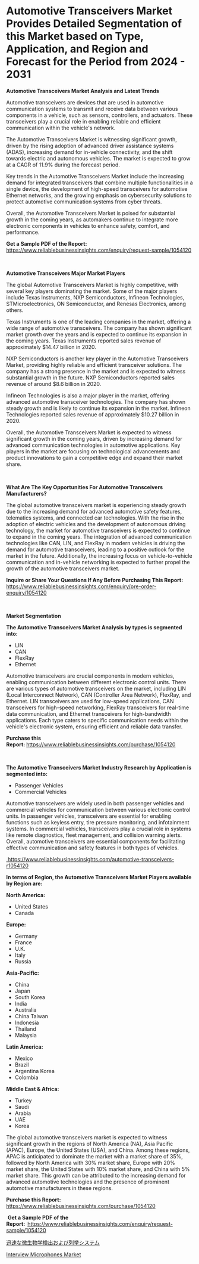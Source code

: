<p><h1>Automotive Transceivers Market Provides Detailed Segmentation of this Market based on Type, Application, and Region and Forecast for the Period from 2024 - 2031</h1></p><p><strong>Automotive Transceivers Market Analysis and Latest Trends</strong></p>
<p><p>Automotive transceivers are devices that are used in automotive communication systems to transmit and receive data between various components in a vehicle, such as sensors, controllers, and actuators. These transceivers play a crucial role in enabling reliable and efficient communication within the vehicle's network.</p><p>The Automotive Transceivers Market is witnessing significant growth, driven by the rising adoption of advanced driver assistance systems (ADAS), increasing demand for in-vehicle connectivity, and the shift towards electric and autonomous vehicles. The market is expected to grow at a CAGR of 11.9% during the forecast period.</p><p>Key trends in the Automotive Transceivers Market include the increasing demand for integrated transceivers that combine multiple functionalities in a single device, the development of high-speed transceivers for automotive Ethernet networks, and the growing emphasis on cybersecurity solutions to protect automotive communication systems from cyber threats.</p><p>Overall, the Automotive Transceivers Market is poised for substantial growth in the coming years, as automakers continue to integrate more electronic components in vehicles to enhance safety, comfort, and performance.</p></p>
<p><strong>Get a Sample PDF of the Report:&nbsp;</strong> <a href="https://www.reliablebusinessinsights.com/enquiry/request-sample/1054120">https://www.reliablebusinessinsights.com/enquiry/request-sample/1054120</a></p>
<p>&nbsp;</p>
<p><strong>Automotive Transceivers Major Market Players</strong></p>
<p><p>The global Automotive Transceivers Market is highly competitive, with several key players dominating the market. Some of the major players include Texas Instruments, NXP Semiconductors, Infineon Technologies, STMicroelectronics, ON Semiconductor, and Renesas Electronics, among others.</p><p>Texas Instruments is one of the leading companies in the market, offering a wide range of automotive transceivers. The company has shown significant market growth over the years and is expected to continue its expansion in the coming years. Texas Instruments reported sales revenue of approximately $14.47 billion in 2020.</p><p>NXP Semiconductors is another key player in the Automotive Transceivers Market, providing highly reliable and efficient transceiver solutions. The company has a strong presence in the market and is expected to witness substantial growth in the future. NXP Semiconductors reported sales revenue of around $8.6 billion in 2020.</p><p>Infineon Technologies is also a major player in the market, offering advanced automotive transceiver technologies. The company has shown steady growth and is likely to continue its expansion in the market. Infineon Technologies reported sales revenue of approximately $10.27 billion in 2020.</p><p>Overall, the Automotive Transceivers Market is expected to witness significant growth in the coming years, driven by increasing demand for advanced communication technologies in automotive applications. Key players in the market are focusing on technological advancements and product innovations to gain a competitive edge and expand their market share.</p></p>
<p>&nbsp;</p>
<p><strong>What Are The Key Opportunities For Automotive Transceivers Manufacturers?</strong></p>
<p><p>The global automotive transceivers market is experiencing steady growth due to the increasing demand for advanced automotive safety features, telematics systems, and connected car technologies. With the rise in the adoption of electric vehicles and the development of autonomous driving technology, the market for automotive transceivers is expected to continue to expand in the coming years. The integration of advanced communication technologies like CAN, LIN, and FlexRay in modern vehicles is driving the demand for automotive transceivers, leading to a positive outlook for the market in the future. Additionally, the increasing focus on vehicle-to-vehicle communication and in-vehicle networking is expected to further propel the growth of the automotive transceivers market.</p></p>
<p><strong>Inquire or Share Your Questions If Any Before Purchasing This Report:</strong> <a href="https://www.reliablebusinessinsights.com/enquiry/pre-order-enquiry/1054120">https://www.reliablebusinessinsights.com/enquiry/pre-order-enquiry/1054120</a></p>
<p>&nbsp;</p>
<p><strong>Market Segmentation</strong></p>
<p><strong>The Automotive Transceivers Market Analysis by types is segmented into:</strong></p>
<p><ul><li>LIN</li><li>CAN</li><li>FlexRay</li><li>Ethernet</li></ul></p>
<p><p>Automotive transceivers are crucial components in modern vehicles, enabling communication between different electronic control units. There are various types of automotive transceivers on the market, including LIN (Local Interconnect Network), CAN (Controller Area Network), FlexRay, and Ethernet. LIN transceivers are used for low-speed applications, CAN transceivers for high-speed networking, FlexRay transceivers for real-time data communication, and Ethernet transceivers for high-bandwidth applications. Each type caters to specific communication needs within the vehicle's electronic system, ensuring efficient and reliable data transfer.</p></p>
<p><strong>Purchase this Report:&nbsp;</strong><a href="https://www.reliablebusinessinsights.com/purchase/1054120">https://www.reliablebusinessinsights.com/purchase/1054120</a></p>
<p>&nbsp;</p>
<p><strong>The Automotive Transceivers Market Industry Research by Application is segmented into:</strong></p>
<p><ul><li>Passenger Vehicles</li><li>Commercial Vehicles</li></ul></p>
<p><p>Automotive transceivers are widely used in both passenger vehicles and commercial vehicles for communication between various electronic control units. In passenger vehicles, transceivers are essential for enabling functions such as keyless entry, tire pressure monitoring, and infotainment systems. In commercial vehicles, transceivers play a crucial role in systems like remote diagnostics, fleet management, and collision warning alerts. Overall, automotive transceivers are essential components for facilitating effective communication and safety features in both types of vehicles.</p></p>
<p><a href="https://www.reliablebusinessinsights.com/automotive-transceivers-r1054120">&nbsp;https://www.reliablebusinessinsights.com/automotive-transceivers-r1054120</a></p>
<p><strong>In terms of Region, the Automotive Transceivers Market Players available by Region are:</strong></p>
<p>
    <p> <strong> North America: </strong>
        <ul>
            <li>United States</li>
            <li>Canada</li>
        </ul>
        </p> 
    <p> <strong> Europe: </strong>
        <ul>
            <li>Germany</li>
            <li>France</li>
            <li>U.K.</li>
            <li>Italy</li>
            <li>Russia</li>
        </ul>
        </p> 
    <p> <strong> Asia-Pacific: </strong>
        <ul>
            <li>China</li>
            <li>Japan</li>
            <li>South Korea</li>
            <li>India</li>
            <li>Australia</li>
            <li>China Taiwan</li>
            <li>Indonesia</li>
            <li>Thailand</li>
            <li>Malaysia</li>
        </ul>
        </p> 
    <p> <strong> Latin America: </strong>
        <ul>
            <li>Mexico</li>
            <li>Brazil</li>
            <li>Argentina Korea</li>
            <li>Colombia</li>
        </ul>
        </p> 
    <p> <strong> Middle East & Africa: </strong>
        <ul>
            <li>Turkey</li>
            <li>Saudi</li>
            <li>Arabia</li>
            <li>UAE</li>
            <li>Korea</li>
        </ul>
    </p>
    </p>
<p><p>The global automotive transceivers market is expected to witness significant growth in the regions of North America (NA), Asia Pacific (APAC), Europe, the United States (USA), and China. Among these regions, APAC is anticipated to dominate the market with a market share of 35%, followed by North America with 30% market share, Europe with 20% market share, the United States with 10% market share, and China with 5% market share. This growth can be attributed to the increasing demand for advanced automotive technologies and the presence of prominent automotive manufacturers in these regions.</p></p>
<p><strong>Purchase this Report: </strong><a href="https://www.reliablebusinessinsights.com/purchase/1054120">https://www.reliablebusinessinsights.com/purchase/1054120</a></p>
<p>&nbsp;<strong>Get a Sample PDF of the Report:&nbsp;&nbsp;</strong><a href="https://www.reliablebusinessinsights.com/enquiry/request-sample/1054120">https://www.reliablebusinessinsights.com/enquiry/request-sample/1054120</a></p>
<p><strong></strong></p>
<p><p><a href="https://github.com/SimeonBode1/Market-Research-Report-List-1/blob/main/5696514120508.md">迅速な微生物学検出および列挙システム</a></p><p><a href="https://view.publitas.com/reportprime-1/insights-into-the-interview-microphones-industry-market-financial-status-market-size-and-revenue-analysis-up-to-2031/">Interview Microphones Market</a></p></p>